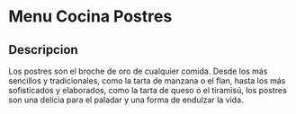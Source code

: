 # Menu Cocina Postres

## Descripcion
Los postres son el broche de oro de cualquier comida. Desde los más sencillos y tradicionales, como la tarta de manzana o el flan, hasta los más sofisticados y elaborados, como la tarta de queso o el tiramisú, los postres son una delicia para el paladar y una forma de endulzar la vida.
